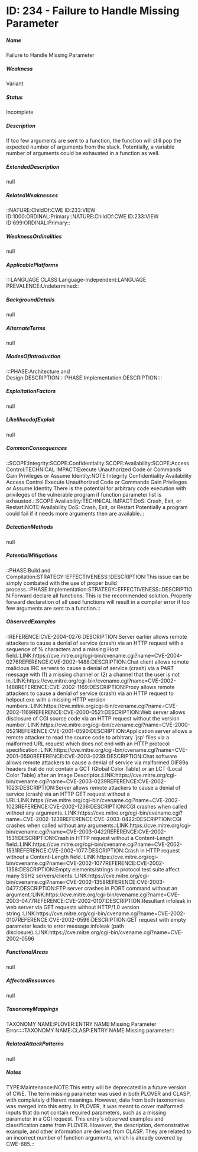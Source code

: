 # ID: 234 - Failure to Handle Missing Parameter
<h5>Name</h5>Failure to Handle Missing Parameter
<h5>Weakness</h5>Variant
<h5>Status</h5>Incomplete
<h5>Description</h5>If too few arguments are sent to a function, the function will still pop the expected number of arguments from the stack. Potentially, a variable number of arguments could be exhausted in a function as well.
<h5>ExtendedDescription</h5>null
<h5>RelatedWeaknesses</h5>::NATURE:ChildOf:CWE ID:233:VIEW ID:1000:ORDINAL:Primary::NATURE:ChildOf:CWE ID:233:VIEW ID:699:ORDINAL:Primary::
<h5>WeaknessOrdinalities</h5>null
<h5>ApplicablePlatforms</h5>:::LANGUAGE CLASS:Language-Independent:LANGUAGE PREVALENCE:Undetermined::
<h5>BackgroundDetails</h5>null
<h5>AlternateTerms</h5>null
<h5>ModesOfIntroduction</h5>:::PHASE:Architecture and Design:DESCRIPTION::::PHASE:Implementation:DESCRIPTION:::
<h5>ExploitationFactors</h5>null
<h5>LikelihoodofExploit</h5>null
<h5>CommonConsequences</h5>::SCOPE:Integrity:SCOPE:Confidentiality:SCOPE:Availability:SCOPE:Access Control:TECHNICAL IMPACT:Execute Unauthorized Code or Commands Gain Privileges or Assume Identity:NOTE:Integrity Confidentiality Availability Access Control Execute Unauthorized Code or Commands Gain Privileges or Assume Identity There is the potential for arbitrary code execution with privileges of the vulnerable program if function parameter list is exhausted.::SCOPE:Availability:TECHNICAL IMPACT:DoS: Crash, Exit, or Restart:NOTE:Availability DoS: Crash, Exit, or Restart Potentially a program could fail if it needs more arguments then are available.::
<h5>DetectionMethods</h5>null
<h5>PotentialMitigations</h5>::PHASE:Build and Compilation:STRATEGY::EFFECTIVENESS::DESCRIPTION:This issue can be simply combated with the use of proper build process.::PHASE:Implementation:STRATEGY::EFFECTIVENESS::DESCRIPTION:Forward declare all functions. This is the recommended solution. Properly forward declaration of all used functions will result in a compiler error if too few arguments are sent to a function.::
<h5>ObservedExamples</h5>::REFERENCE:CVE-2004-0276:DESCRIPTION:Server earlier allows remote attackers to cause a denial of service (crash) via an HTTP request with a sequence of % characters and a missing Host field.:LINK:https://cve.mitre.org/cgi-bin/cvename.cgi?name=CVE-2004-0276REFERENCE:CVE-2002-1488:DESCRIPTION:Chat client allows remote malicious IRC servers to cause a denial of service (crash) via a PART message with (1) a missing channel or (2) a channel that the user is not in.:LINK:https://cve.mitre.org/cgi-bin/cvename.cgi?name=CVE-2002-1488REFERENCE:CVE-2002-1169:DESCRIPTION:Proxy allows remote attackers to cause a denial of service (crash) via an HTTP request to helpout.exe with a missing HTTP version numbers.:LINK:https://cve.mitre.org/cgi-bin/cvename.cgi?name=CVE-2002-1169REFERENCE:CVE-2000-0521:DESCRIPTION:Web server allows disclosure of CGI source code via an HTTP request without the version number.:LINK:https://cve.mitre.org/cgi-bin/cvename.cgi?name=CVE-2000-0521REFERENCE:CVE-2001-0590:DESCRIPTION:Application server allows a remote attacker to read the source code to arbitrary 'jsp' files via a malformed URL request which does not end with an HTTP protocol specification.:LINK:https://cve.mitre.org/cgi-bin/cvename.cgi?name=CVE-2001-0590REFERENCE:CVE-2003-0239:DESCRIPTION:Chat software allows remote attackers to cause a denial of service via malformed GIF89a headers that do not contain a GCT (Global Color Table) or an LCT (Local Color Table) after an Image Descriptor.:LINK:https://cve.mitre.org/cgi-bin/cvename.cgi?name=CVE-2003-0239REFERENCE:CVE-2002-1023:DESCRIPTION:Server allows remote attackers to cause a denial of service (crash) via an HTTP GET request without a URI.:LINK:https://cve.mitre.org/cgi-bin/cvename.cgi?name=CVE-2002-1023REFERENCE:CVE-2002-1236:DESCRIPTION:CGI crashes when called without any arguments.:LINK:https://cve.mitre.org/cgi-bin/cvename.cgi?name=CVE-2002-1236REFERENCE:CVE-2003-0422:DESCRIPTION:CGI crashes when called without any arguments.:LINK:https://cve.mitre.org/cgi-bin/cvename.cgi?name=CVE-2003-0422REFERENCE:CVE-2002-1531:DESCRIPTION:Crash in HTTP request without a Content-Length field.:LINK:https://cve.mitre.org/cgi-bin/cvename.cgi?name=CVE-2002-1531REFERENCE:CVE-2002-1077:DESCRIPTION:Crash in HTTP request without a Content-Length field.:LINK:https://cve.mitre.org/cgi-bin/cvename.cgi?name=CVE-2002-1077REFERENCE:CVE-2002-1358:DESCRIPTION:Empty elements/strings in protocol test suite affect many SSH2 servers/clients.:LINK:https://cve.mitre.org/cgi-bin/cvename.cgi?name=CVE-2002-1358REFERENCE:CVE-2003-0477:DESCRIPTION:FTP server crashes in PORT command without an argument.:LINK:https://cve.mitre.org/cgi-bin/cvename.cgi?name=CVE-2003-0477REFERENCE:CVE-2002-0107:DESCRIPTION:Resultant infoleak in web server via GET requests without HTTP/1.0 version string.:LINK:https://cve.mitre.org/cgi-bin/cvename.cgi?name=CVE-2002-0107REFERENCE:CVE-2002-0596:DESCRIPTION:GET request with empty parameter leads to error message infoleak (path disclosure).:LINK:https://cve.mitre.org/cgi-bin/cvename.cgi?name=CVE-2002-0596
<h5>FunctionalAreas</h5>null
<h5>AffectedResources</h5>null
<h5>TaxonomyMappings</h5>TAXONOMY NAME:PLOVER:ENTRY NAME:Missing Parameter Error::::TAXONOMY NAME:CLASP:ENTRY NAME:Missing parameter::
<h5>RelatedAttackPatterns</h5>null
<h5>Notes</h5>TYPE:Maintenance:NOTE:This entry will be deprecated in a future version of CWE. The term missing parameter was used in both PLOVER and CLASP, with completely different meanings. However, data from both taxonomies was merged into this entry. In PLOVER, it was meant to cover malformed inputs that do not contain required parameters, such as a missing parameter in a CGI request. This entry's observed examples and classification came from PLOVER. However, the description, demonstrative example, and other information are derived from CLASP. They are related to an incorrect number of function arguments, which is already covered by CWE-685.::

